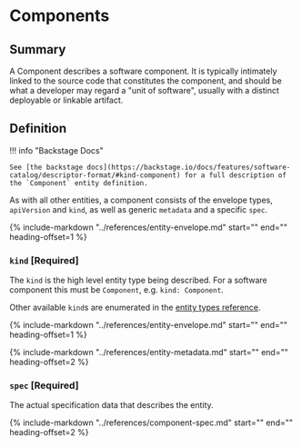 # Components

## Summary

A Component describes a software component. It is typically intimately linked to the source code that constitutes the component, and should be what a developer may regard a "unit of software", usually with a distinct deployable or linkable artifact.

## Definition

!!! info "Backstage Docs"

    See [the backstage docs](https://backstage.io/docs/features/software-catalog/descriptor-format/#kind-component) for a full description of the `Component` entity definition.

As with all other entities, a component consists of the envelope types, `apiVersion` and `kind`, as well as generic `metadata` and a specific `spec`.

{%
    include-markdown "../references/entity-envelope.md"
    start="<!--start-api-version-->"
    end="<!--end-api-version-->"
    heading-offset=1
%}

### `kind` [Required]

The `kind` is the high level entity type being described. For a software component this must be `Component`, e.g. `kind: Component`.

Other available `kind`s are enumerated in the [entity types reference](../references/entity-types.md).

{%
    include-markdown "../references/entity-envelope.md"
    start="<!--start-metadata-->"
    end="<!--end-metadata-->"
    heading-offset=1
%}

{%
    include-markdown "../references/entity-metadata.md"
    start="<!--start-fields-->"
    end="<!--end-fields-->"
    heading-offset=2
%}

### `spec` [Required]

The actual specification data that describes the entity.

{%
    include-markdown "../references/component-spec.md"
    start="<!--start-fields-->"
    end="<!--end-fields-->"
    heading-offset=2
%}
